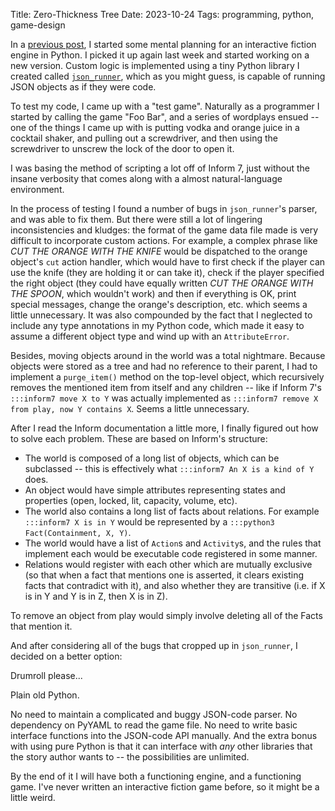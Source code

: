 Title: Zero-Thickness Tree
Date: 2023-10-24
Tags: programming, python, game-design

In a [previous post]({filename}0036_a_very_confusing_data_model.md), I started some mental planning for an interactive fiction engine in Python. I picked it up again last week and started working on a new version. Custom logic is implemented using a tiny Python library I created called [`json_runner`](https://github.com/dragoncoder047/json_runner), which as you might guess, is capable of running JSON objects as if they were code.

To test my code, I came up with a "test game". Naturally as a programmer I started by calling the game "Foo Bar", and a series of wordplays ensued -- one of the things I came up with is putting vodka and orange juice in a cocktail shaker, and pulling out a screwdriver, and then using the screwdriver to unscrew the lock of the door to open it.

I was basing the method of scripting a lot off of Inform 7, just without the insane verbosity that comes along with a almost natural-language environment.

In the process of testing I found a number of bugs in `json_runner`'s parser, and was able to fix them. But there were still a lot of lingering inconsistencies and kludges: the format of the game data file made is very difficult to incorporate custom actions. For example, a complex phrase like *CUT THE ORANGE WITH THE KNIFE* would be dispatched to the orange object's `cut` action handler, which would have to first check if the player can use the knife (they are holding it or can take it), check if the player specified the right object (they could have equally written *CUT THE ORANGE WITH THE SPOON*, which wouldn't work) and then if everything is OK, print special messages, change the orange's description, etc. which seems a little unnecessary. It was also compounded by the fact that I neglected to include any type annotations in my Python code, which made it easy to assume a different object type and wind up with an `AttributeError`.

Besides, moving objects around in the world was a total nightmare. Because objects were stored as a tree and had no reference to their parent, I had to implement a `purge_item()` method on the top-level object, which recursively removes the mentioned item from itself and any children -- like if Inform 7's `:::inform7 move X to Y` was actually implemented as `:::inform7 remove X from play, now Y contains X`. Seems a little unnecessary.

After I read the Inform documentation a little more, I finally figured out how to solve each problem. These are based on Inform's structure:

* The world is composed of a long list of objects, which can be subclassed -- this is effectively what `:::inform7 An X is a kind of Y` does.
* An object would have simple attributes representing states and properties (open, locked, lit, capacity, volume, etc).
* The world also contains a long list of facts about relations. For example `:::inform7 X is in Y` would be represented by a `:::python3 Fact(Containment, X, Y)`.
* The world would have a list of `Action`s and `Activity`s, and the rules that implement each would be executable code registered in some manner.
* Relations would register with each other which are mutually exclusive (so that when a fact that mentions one is asserted, it clears existing facts that contradict with it), and also whether they are transitive (i.e. if X is in Y and Y is in Z, then X is in Z).

To remove an object from play would simply involve deleting all of the Facts that mention it.

And after considering all of the bugs that cropped up in `json_runner`, I decided on a better option:

Drumroll please...

Plain old Python.

No need to maintain a complicated and buggy JSON-code parser. No dependency on PyYAML to read the game file. No need to write basic interface functions into the JSON-code API manually. And the extra bonus with using pure Python is that it can interface with *any* other libraries that the story author wants to -- the possibilities are unlimited.

By the end of it I will have both a functioning engine, and a functioning game. I've never written an interactive fiction game before, so it might be a little weird.
